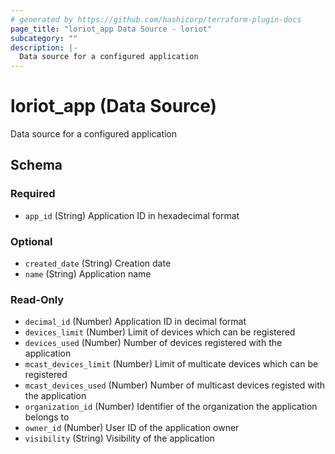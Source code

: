 ```yaml
---
# generated by https://github.com/hashicorp/terraform-plugin-docs
page_title: "loriot_app Data Source - loriot"
subcategory: ""
description: |-
  Data source for a configured application
---
```


# loriot_app (Data Source)

Data source for a configured application



<!-- schema generated by tfplugindocs -->
## Schema

### Required

- `app_id` (String) Application ID in hexadecimal format

### Optional

- `created_date` (String) Creation date
- `name` (String) Application name

### Read-Only

- `decimal_id` (Number) Application ID in decimal format
- `devices_limit` (Number) Limit of devices which can be registered
- `devices_used` (Number) Number of devices registered with the application
- `mcast_devices_limit` (Number) Limit of multicate devices which can be registered
- `mcast_devices_used` (Number) Number of multicast devices registed with the application
- `organization_id` (Number) Identifier of the organization the application belongs to
- `owner_id` (Number) User ID of the application owner
- `visibility` (String) Visibility of the application
